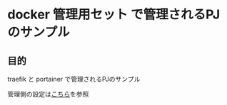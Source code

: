 # docker 管理用セット で管理されるPJのサンプル

## 目的

traefik と portainer で管理されるPJのサンプル

管理側の設定は[こちら](https://github.com/vnzzzz/docker-mgr)を参照